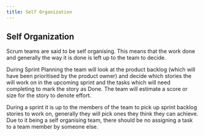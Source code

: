 ```yaml
---
title: Self Organization
---
```

## Self Organization

Scrum teams are said to be self organising. This means that the work done and generally the way it is done is left up to the team to decide.

During Sprint Planning the team will look at the product backlog (which will have been prioritised by the product owner) and decide which stories the will work on in the upcoming sprint and the tasks which will need completing to mark the story as Done. The team will estimate a score or size for the story to denote effort. 

During a sprint it is up to the members of the team to pick up sprint backlog stories to work on, generally they will pick ones they think they can achieve. Due to it being a self organising team, there should be no assigning a task to a team member by someone else.



